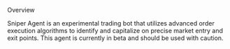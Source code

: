 Overview

Sniper Agent is an experimental trading bot that utilizes advanced order execution algorithms to identify and capitalize on precise market entry and exit points. This agent is currently in beta and should be used with caution.
